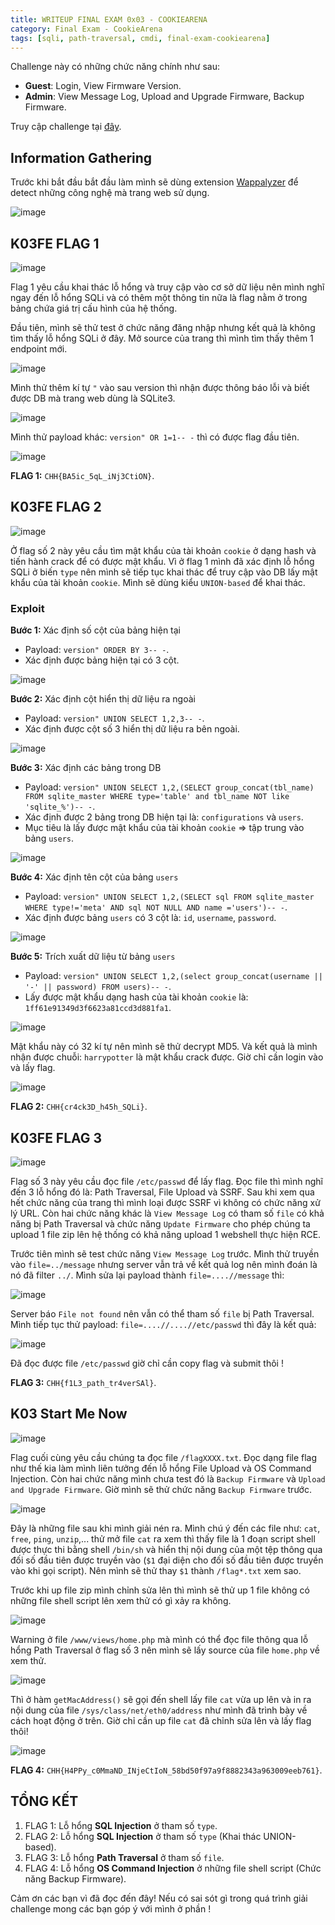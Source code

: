 ```yaml
---
title: WRITEUP FINAL EXAM 0x03 - COOKIEARENA
category: Final Exam - CookieArena
tags: [sqli, path-traversal, cmdi, final-exam-cookiearena]
---
```


Challenge này có những chức năng chính như sau:

- **Guest**: Login, View Firmware Version.
- **Admin**: View Message Log, Upload and Upgrade Firmware, Backup Firmware.

Truy cập challenge tại [đây](https://battle.cookiearena.org/arenas/final-exam-0x03).

## Information Gathering

Trước khi bắt đầu bắt đầu làm mình sẽ dùng extension [Wappalyzer](https://www.wappalyzer.com/) để detect những công nghệ mà trang web sử dụng.

![image](./../assets/images/final-exam-0x03/information_gathering_1.png)

## K03FE FLAG 1

![image](./../assets/images/final-exam-0x03/flag1_1.png)

Flag 1 yêu cầu khai thác lỗ hổng và truy cập vào cơ sở dữ liệu nên mình nghĩ ngay đến lỗ hổng SQLi và có thêm một thông tin nữa là flag nằm ở trong bảng chứa giá trị cấu hình của hệ thống.

Đầu tiên, mình sẽ thử test ở chức năng đăng nhập nhưng kết quả là không tìm thấy lỗ hổng SQLi ở đây. Mở source của trang thì mình tìm thấy thêm 1 endpoint mới.

![image](./../assets/images/final-exam-0x03/flag1_2.png)

Mình thử thêm kí tự `"` vào sau version thì nhận được thông báo lỗi và biết được DB mà trang web dùng là SQLite3.

![image](./../assets/images/final-exam-0x03/flag1_3.png)

Mình thử payload khác: `version" OR 1=1-- -` thì có được flag đầu tiên.

![image](./../assets/images/final-exam-0x03/flag1_4.png)

**FLAG 1:** `CHH{BA5ic_5qL_iNj3CtiON}`.

## K03FE FLAG 2

![image](./../assets/images/final-exam-0x03/flag2_1.png)

Ở flag số 2 này yêu cầu tìm mật khẩu của tài khoản `cookie` ở dạng hash và tiến hành crack để có được mật khẩu. Vì ở flag 1 mình đã xác định lỗ hổng SQLi ở biến `type` nên mình sẽ tiếp tục khai thác để truy cập vào DB lấy mật khẩu của tài khoản `cookie`. Mình sẽ dùng kiểu `UNION-based` để khai thác.

### Exploit

**Bước 1:** Xác định số cột của bảng hiện tại

- Payload: `version" ORDER BY 3-- -`.
- Xác định được bảng hiện tại có 3 cột.

![image](./../assets/images/final-exam-0x03/flag2_2.png)

**Bước 2:** Xác định cột hiển thị dữ liệu ra ngoài

- Payload: `version" UNION SELECT 1,2,3-- -`.
- Xác định được cột số 3 hiển thị dữ liệu ra bên ngoài.

![image](./../assets/images/final-exam-0x03/flag2_3.png)

**Bước 3:** Xác định các bảng trong DB

- Payload: `version" UNION SELECT 1,2,(SELECT group_concat(tbl_name) FROM sqlite_master WHERE type='table' and tbl_name NOT like 'sqlite_%')-- -`.
- Xác định được 2 bảng trong DB hiện tại là: `configurations` và `users`.
- Mục tiêu là lấy được mật khẩu của tài khoản `cookie` => tập trung vào bảng `users`.

![image](./../assets/images/final-exam-0x03/flag2_4.png)

**Bước 4:** Xác định tên cột của bảng `users`

- Payload: `version" UNION SELECT 1,2,(SELECT sql FROM sqlite_master WHERE type!='meta' AND sql NOT NULL AND name ='users')-- -`.
- Xác định được bảng `users` có 3 cột là: `id`, `username`, `password`.

![image](./../assets/images/final-exam-0x03/flag2_5.png)

**Bước 5:** Trích xuất dữ liệu từ bảng `users`

- Payload: `version" UNION SELECT 1,2,(select group_concat(username || '-' || password) FROM users)-- -`.
- Lấy được mật khẩu dạng hash của tài khoản `cookie` là: `1ff61e91349d3f6623a81ccd3d881fa1`.

![image](./../assets/images/final-exam-0x03/flag2_6.png)

Mật khẩu này có 32 kí tự nên mình sẽ thử decrypt MD5. Và kết quả là mình nhận được chuỗi: `harrypotter` là mật khẩu crack được. Giờ chỉ cần login vào và lấy flag.

![image](./../assets/images/final-exam-0x03/flag2_7.png)

**FLAG 2:** `CHH{cr4ck3D_h45h_SQLi}`.

## K03FE FLAG 3

![image](./../assets/images/final-exam-0x03/flag3_1.png)

Flag số 3 này yêu cầu đọc file `/etc/passwd` để lấy flag. Đọc file thì mình nghĩ đến 3 lỗ hổng đó là: Path Traversal, File Upload và SSRF. Sau khi xem qua hết chức năng của trang thì mình loại được SSRF vì không có chức năng xử lý URL. Còn hai chức năng khác là `View Message Log` có tham số `file` có khả năng bị Path Traversal và chức năng `Update Firmware` cho phép chúng ta upload 1 file zip lên hệ thống có khả năng upload 1 webshell thực hiện RCE.

Trước tiên mình sẽ test chức năng `View Message Log` trước. Mình thử truyền vào `file=../message` nhưng server vẫn trả về kết quả log nên mình đoán là nó đã filter `../`. Mình sửa lại payload thành `file=....//message` thì:

![image](./../assets/images/final-exam-0x03/flag3_2.png)

Server báo `File not found` nên vẫn có thể tham số `file` bị Path Traversal. Mình tiếp tục thử payload: `file=....//....//etc/passwd` thì đây là kết quả:

![image](./../assets/images/final-exam-0x03/flag3_3.png)

Đã đọc được file `/etc/passwd` giờ chỉ cần copy flag và submit thôi !

**FLAG 3:** `CHH{f1L3_path_tr4verSAl}`.

## K03 Start Me Now

![image](./../assets/images/final-exam-0x03/flag4_1.png)

Flag cuối cùng yêu cầu chúng ta đọc file `/flagXXXX.txt`. Đọc dạng file flag như thế kia làm mình liên tưởng đến lỗ hổng File Upload và OS Command Injection. Còn hai chức năng mình chưa test đó là `Backup Firmware` và `Upload and Upgrade Firmware`. Giờ mình sẽ thử chức năng `Backup Firmware` trước.

![image](./../assets/images/final-exam-0x03/flag4_2.png)

Đây là những file sau khi mình giải nén ra. Mình chú ý đến các file như: `cat`, `free`, `ping`, `unzip`,... thử mở file `cat` ra xem thì thấy file là 1 đoạn script shell được thực thi bằng shell `/bin/sh` và hiển thị nội dung của một tệp thông qua đối số đầu tiên được truyền vào (`$1` đại diện cho đối số đầu tiên được truyền vào khi gọi script). Nên mình sẽ thử thay `$1` thành `/flag*.txt` xem sao.

Trước khi up file zip mình chỉnh sửa lên thì mình sẽ thử up 1 file không có những file shell script lên xem thử có gì xảy ra không.

![image](./../assets/images/final-exam-0x03/flag4_4.png)

Warning ở file `/www/views/home.php` mà mình có thể đọc file thông qua lỗ hổng Path Traversal ở flag số 3 nên mình sẽ lấy source của file `home.php` về xem thử.

![image](./../assets/images/final-exam-0x03/flag4_5.png)

Thì ở hàm `getMacAddress()` sẽ gọi đến shell lấy file `cat` vừa up lên và in ra nội dung của file `/sys/class/net/eth0/address` như mình đã trình bày về cách hoạt động ở trên. Giờ chỉ cần up file `cat` đã chỉnh sửa lên và lấy flag thôi!

![image](./../assets/images/final-exam-0x03/flag4_6.png)

**FLAG 4:** `CHH{H4PPy_c0MmaND_INjeCtIoN_58bd50f97a9f8882343a963009eeb761}`.

## TỔNG KẾT

1.  FLAG 1: Lỗ hổng **SQL Injection** ở tham số `type`.
2.  FLAG 2: Lỗ hổng **SQL Injection** ở tham số `type` (Khai thác UNION-based).
3.  FLAG 3: Lỗ hổng **Path Traversal** ở tham số `file`.
4.  FLAG 4: Lỗ hổng **OS Command Injection** ở những file shell script (Chức năng Backup Firmware).

Cảm ơn các bạn vì đã đọc đến đây! Nếu có sai sót gì trong quá trình giải challenge mong các bạn góp ý với mình ở phần !
